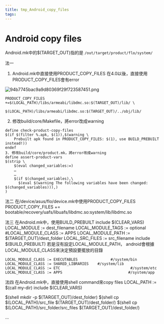 ```yaml
---
title: tmp_Android_copy_files
tags:
---
```

Android copy files
===

Android.mk中的$(TARGET_OUT)指的是
`/out/target/product/flo/system/`

法一
1. Android.mk中直接使用PRODUCT_COPY_FILES
在4.0以後，直接使用PRODUCT_COPY_FILES會有error

![94b7745bac9a9d80369f29f723587451.png](:/7e3c062cd5f447d6a36db38c93fced0b)

```
PRODUCT_COPY_FILES +=$(LOCAL_PATH)/libs/armeabi/libdmc.so:$(TARGET_OUT)/lib/ \
                     $(LOCAL_PATH)/libs/armeabi/libdmc.so:$(TARGET_OUT)/../obj/lib/
```

2. 修改build/core/Makefile，將error改成warning

```
define check-product-copy-files
$(if $(filter %.apk, $(1)),$(warning \
    Prebuilt apk found in PRODUCT_COPY_FILES: $(1), use BUILD_PREBUILT instead!))
endef
3. 修改build/core/product.mk，將error改成warning
define assert-product-vars
$(strip \
    $(eval changed_variables:=)
    …
    …
    $(if $(changed_variables),\
      $(eval $(warning The following variables have been changed: $(changed_variables))),)
)
```

法二
在/device/asus/flo/device.mk中使用PRODUCT_COPY_FILES
PRODUCT_COPY_FILES += bootable/recovery/uafs/libuafs/libdmc.so:system/lib/libdmc.so

法三
在Android.mk中，使用BUILD_PREBUILT
include $(CLEAR_VARS)
LOCAL_MODULE := dest_filename
LOCAL_MODULE_TAGS := optional
#LOCAL_MODULE_CLASS := APPS
LOCAL_MODULE_PATH := $(TARGET_OUT)/dest_folder
LOCAL_SRC_FILES := src_filename
include $(BUILD_PREBUILT)
若是沒有設定LOCAL_MODULE_PATH，
android會根據LOCAL_MODULE_CLASS來決定預設要擺放的目錄
```
LOCAL_MODULE_CLASS := EXECUTABLES               #/system/bin
LOCAL_MODULE_CLASS := SHARED_LIBRARIES    #/system/lib
LOCAL_MODULE_CLASS := ETC                                #/system/etc
LOCAL_MODULE_CLASS := APPS                              #/system/app
```

法四
在Android.mk中，直接使用shell command來copy files
LOCAL_PATH := $(call my-dir)
include $(CLEAR_VARS)

$(shell mkdir -p $(TARGET_OUT)/dest_folder)
$(shell cp $(LOCAL_PATH)/src_file $(TARGET_OUT)/dest_folder/)
$(shell cp $(LOCAL_PATH)/src_folder/src_files $(TARGET_OUT)/dest_folder/)

...
